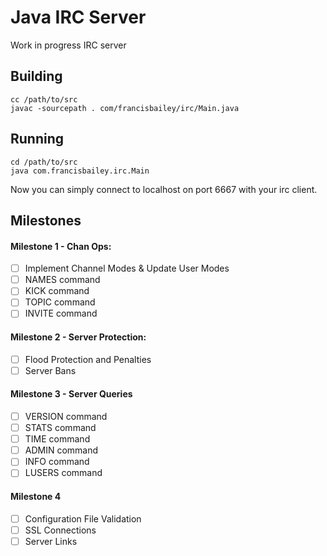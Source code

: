 # Java IRC Server
Work in progress IRC server

## Building

```
cc /path/to/src
javac -sourcepath . com/francisbailey/irc/Main.java
```

## Running

```
cd /path/to/src
java com.francisbailey.irc.Main
```

Now you can simply connect to localhost on port 6667 with your irc client.


## Milestones
#### Milestone 1 - Chan Ops:
- [ ] Implement Channel Modes & Update User Modes
- [ ] NAMES command
- [ ] KICK command
- [ ] TOPIC command
- [ ] INVITE command

#### Milestone 2 - Server Protection:
- [ ] Flood Protection and Penalties
- [ ] Server Bans

#### Milestone 3 - Server Queries
- [ ] VERSION command
- [ ] STATS command
- [ ] TIME command
- [ ] ADMIN command
- [ ] INFO command
- [ ] LUSERS command

#### Milestone 4
- [ ] Configuration File Validation
- [ ] SSL Connections
- [ ] Server Links
